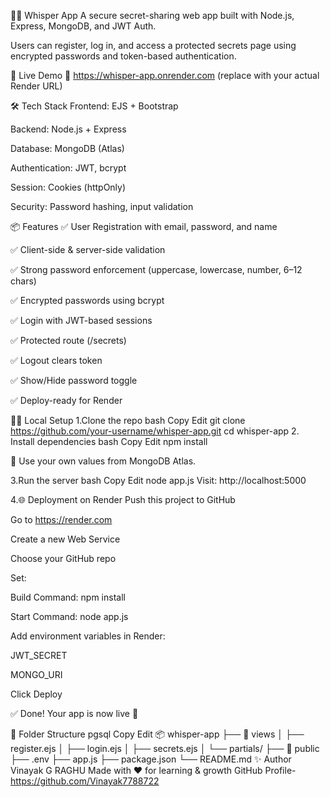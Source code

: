 🕵️‍♂️ Whisper App
A secure secret-sharing web app built with Node.js, Express, MongoDB, and JWT Auth.

Users can register, log in, and access a protected secrets page using encrypted passwords and token-based authentication.

🚀 Live Demo
🔗 https://whisper-app.onrender.com (replace with your actual Render URL)

🛠️ Tech Stack
Frontend: EJS + Bootstrap

Backend: Node.js + Express

Database: MongoDB (Atlas)

Authentication: JWT, bcrypt

Session: Cookies (httpOnly)

Security: Password hashing, input validation

📦 Features
✅ User Registration with email, password, and name

✅ Client-side & server-side validation

✅ Strong password enforcement (uppercase, lowercase, number, 6–12 chars)

✅ Encrypted passwords using bcrypt

✅ Login with JWT-based sessions

✅ Protected route (/secrets)

✅ Logout clears token

✅ Show/Hide password toggle

✅ Deploy-ready for Render

🧑‍💻 Local Setup
1.Clone the repo
bash
Copy
Edit
git clone https://github.com/your-username/whisper-app.git
cd whisper-app
2. Install dependencies
bash
Copy
Edit
npm install


🧠 Use your own values from MongoDB Atlas.

3.Run the server
bash
Copy
Edit
node app.js
Visit: http://localhost:5000

4.🌐 Deployment on Render
Push this project to GitHub

Go to https://render.com

Create a new Web Service

Choose your GitHub repo

Set:

Build Command: npm install

Start Command: node app.js

Add environment variables in Render:

JWT_SECRET

MONGO_URI

Click Deploy

✅ Done! Your app is now live 🎉

📁 Folder Structure
pgsql
Copy
Edit
📦 whisper-app
├── 📁 views
│   ├── register.ejs
│   ├── login.ejs
│   ├── secrets.ejs
│   └── partials/
├── 📁 public
├── .env
├── app.js
├── package.json
└── README.md
✨ Author
Vinayak G RAGHU
Made with ❤️ for learning & growth
GitHub Profile- https://github.com/Vinayak7788722
